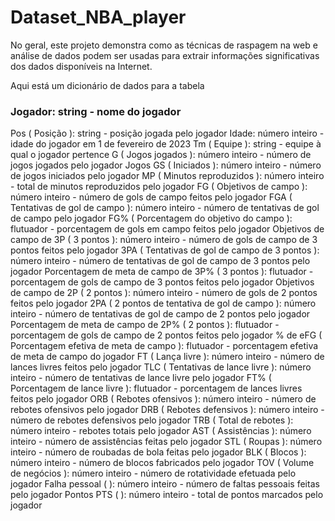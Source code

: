 # Dataset_NBA_player

No geral, este projeto demonstra como as técnicas de raspagem na web e análise de dados podem ser usadas para extrair informações significativas dos dados disponíveis na Internet.

Aqui está um dicionário de dados para a tabela

### Jogador: string - nome do jogador
Pos ( Posição ): string - posição jogada pelo jogador
Idade: número inteiro - idade do jogador em 1 de fevereiro de 2023
Tm ( Equipe ): string - equipe à qual o jogador pertence
G ( Jogos jogados ): número inteiro - número de jogos jogados pelo jogador
Jogos GS ( Iniciados ): número inteiro - número de jogos iniciados pelo jogador
MP ( Minutos reproduzidos ): número inteiro - total de minutos reproduzidos pelo jogador
FG ( Objetivos de campo ): número inteiro - número de gols de campo feitos pelo jogador
FGA ( Tentativas de gol de campo ): número inteiro - número de tentativas de gol de campo pelo jogador
FG% ( Porcentagem do objetivo do campo ): flutuador - porcentagem de gols em campo feitos pelo jogador
Objetivos de campo de 3P ( 3 pontos ): número inteiro - número de gols de campo de 3 pontos feitos pelo jogador
3PA ( Tentativas de gol de campo de 3 pontos ): número inteiro - número de tentativas de gol de campo de 3 pontos pelo jogador
Porcentagem de meta de campo de 3P% ( 3 pontos ): flutuador - porcentagem de gols de campo de 3 pontos feitos pelo jogador
Objetivos de campo de 2P ( 2 pontos ): número inteiro - número de gols de 2 pontos feitos pelo jogador
2PA ( 2 pontos de tentativa de gol de campo ): número inteiro - número de tentativas de gol de campo de 2 pontos pelo jogador
Porcentagem de meta de campo de 2P% ( 2 pontos ): flutuador - porcentagem de gols de campo de 2 pontos feitos pelo jogador
% de eFG ( Porcentagem efetiva de meta de campo ): flutuador - porcentagem efetiva de meta de campo do jogador
FT ( Lança livre ): número inteiro - número de lances livres feitos pelo jogador
TLC ( Tentativas de lance livre ): número inteiro - número de tentativas de lance livre pelo jogador
FT% ( Porcentagem de lance livre ): flutuador - porcentagem de lances livres feitos pelo jogador
ORB ( Rebotes ofensivos ): número inteiro - número de rebotes ofensivos pelo jogador
DRB ( Rebotes defensivos ): número inteiro - número de rebotes defensivos pelo jogador
TRB ( Total de rebotes ): número inteiro - rebotes totais pelo jogador
AST ( Assistências ): número inteiro - número de assistências feitas pelo jogador
STL ( Roupas ): número inteiro - número de roubadas de bola feitas pelo jogador
BLK ( Blocos ): número inteiro - número de blocos fabricados pelo jogador
TOV ( Volume de negócios ): número inteiro - número de rotatividade efetuada pelo jogador
Falha pessoal ( ): número inteiro - número de faltas pessoais feitas pelo jogador
Pontos PTS ( ): número inteiro - total de pontos marcados pelo jogador

